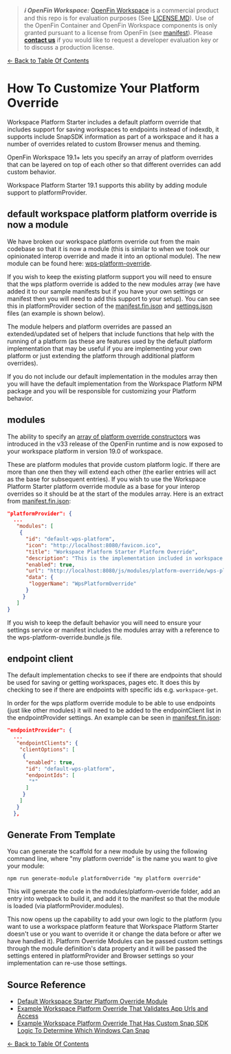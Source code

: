 > **_:information_source: OpenFin Workspace:_** [OpenFin Workspace](https://www.openfin.co/workspace/) is a commercial product and this repo is for evaluation purposes (See [LICENSE.MD](../LICENSE.MD)). Use of the OpenFin Container and OpenFin Workspace components is only granted pursuant to a license from OpenFin (see [manifest](../public/manifest.fin.json)). Please [**contact us**](https://www.openfin.co/workspace/poc/) if you would like to request a developer evaluation key or to discuss a production license.

[<- Back to Table Of Contents](../README.md)

# How To Customize Your Platform Override

Workspace Platform Starter includes a default platform override that includes support for saving workspaces to endpoints instead of indexdb, it supports include SnapSDK information as part of a workspace and it has a number of overrides related to custom Browser menus and theming.

OpenFin Workspace 19.1+ lets you specify an array of platform overrides that can be layered on top of each other so that different overrides can add custom behavior.

Workspace Platform Starter 19.1 supports this ability by adding module support to platformProvider.

## default workspace platform platform override is now a module

We have broken our workspace platform override out from the main codebase so that it is now a module (this is similar to when we took our opinionated interop override and made it into an optional module). The new module can be found here: [wps-platform-override](../client/src/modules/platform-override/wps-platform-override/).

If you wish to keep the existing platform support you will need to ensure that the wps platform override is added to the new modules array (we have added it to our sample manifests but if you have your own settings or manifest then you will need to add this support to your setup). You can see this in platformProvider section of the [manifest.fin.json](../public/manifest.fin.json) and [settings.json](../public/settings.json) files (an example is shown below).

The module helpers and platform overrides are passed an extended/updated set of helpers that include functions that help with the running of a platform (as these are features used by the default platform implementation that may be useful if you are implementing your own platform or just extending the platform through additional platform overrides).

If you do not include our default implementation in the modules array then you will have the default implementation from the Workspace Platform NPM package and you will be responsible for customizing your Platform behavior.

## modules

The ability to specify an [array of platform override constructors](https://cdn.openfin.co/docs/javascript/stable/interfaces/OpenFin.InitPlatformOptions.html#overrideCallback) was introduced in the v33 release of the OpenFin runtime and is now exposed to your workspace platform in version 19.0 of workspace.

These are platform modules that provide custom platform logic. If there are more than one then they will extend each other (the earlier entries will act as the base for subsequent entries). If you wish to use the Workspace Platform Starter platform override module as a base for your interop overrides so it should be at the start of the modules array. Here is an extract from [manifest.fin.json](../public/manifest.fin.json):

```json
"platformProvider": {
  ...
   "modules": [
    {
      "id": "default-wps-platform",
      "icon": "http://localhost:8080/favicon.ico",
      "title": "Workspace Platform Starter Platform Override",
      "description": "This is the implementation included in workspace platform starter but it is now exposed as a module to allow for easy replacement.",
      "enabled": true,
      "url": "http://localhost:8080/js/modules/platform-override/wps-platform-override.bundle.js",
      "data": {
       "loggerName": "WpsPlatformOverride"
      }
     }
   ]
}
```

If you wish to keep the default behavior you will need to ensure your settings service or manifest includes the modules array with a reference to the wps-platform-override.bundle.js file.

## endpoint client

The default implementation checks to see if there are endpoints that should be used for saving or getting workspaces, pages etc. It does this by checking to see if there are endpoints with specific ids e.g. `workspace-get`.

In order for the wps platform override module to be able to use endpoints (just like other modules) it will need to be added to the endpointClient list in the endpointProvider settings. An example can be seen in [manifest.fin.json](../public/manifest.fin.json):

```json
"endpointProvider": {
  ...
   "endpointClients": {
    "clientOptions": [
     {
      "enabled": true,
      "id": "default-wps-platform",
      "endpointIds": [
       "*"
      ]
     }
    ]
   }
  },
```

## Generate From Template

You can generate the scaffold for a new module by using the following command line, where "my platform override" is the name you want to give your module:

```shell
npm run generate-module platformOverride "my platform override"
```

This will generate the code in the modules/platform-override folder, add an entry into webpack to build it, and add it to the manifest so that the module is loaded (via platformProvider.modules).

This now opens up the capability to add your own logic to the platform (you want to use a workspace platform feature that Workspace Platform Starter doesn't use or you want to override it or change the data before or after we have handled it). Platform Override Modules can be passed custom settings through the module definition's data property and it will be passed the settings entered in platformProvider and Browser settings so your implementation can re-use those settings.

## Source Reference

- [Default Workspace Starter Platform Override Module](../client/src/modules/platform-override/wps-platform-override/)
- [Example Workspace Platform Override That Validates App Urls and Access](../client/src/modules/platform-override/application-url-and-access-validator/)
- [Example Workspace Platform Override That Has Custom Snap SDK Logic To Determine Which Windows Can Snap](../client/src/modules/platform-override/snap-window-selection-override/)

[<- Back to Table Of Contents](../README.md)
